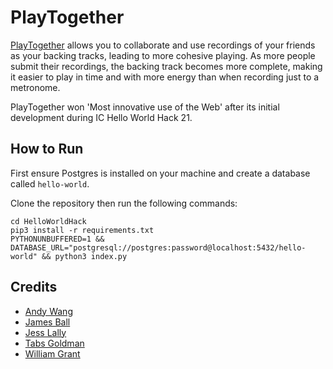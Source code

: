 # PlayTogether

[PlayTogether](https://play--together.herokuapp.com/) allows you to collaborate and use recordings of your friends as your backing tracks, leading to more cohesive playing. As more people submit their recordings, the backing track becomes more complete, making it easier to play in time and with more energy than when recording just to a metronome.

PlayTogether won 'Most innovative use of the Web' after its initial development during IC Hello World Hack 21.

## How to Run 

First ensure Postgres is installed on your machine and create a database called `hello-world`.

Clone the repository then run the following commands:

```
cd HelloWorldHack
pip3 install -r requirements.txt
PYTHONUNBUFFERED=1 && DATABASE_URL="postgresql://postgres:password@localhost:5432/hello-world" && python3 index.py
```

## Credits

- [Andy Wang](https://github.com/cbeuw)
- [James Ball](https://github.com/jameshball)
- [Jess Lally](https://github.com/jessicalally)
- [Tabs Goldman](https://github.com/tabsg)
- [William Grant](https://github.com/wdhg)
